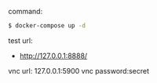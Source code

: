 command:
```bash
$ docker-compose up -d
```

test url:
* http://127.0.0.1:8888/

vnc url:
127.0.0.1:5900
vnc password:secret